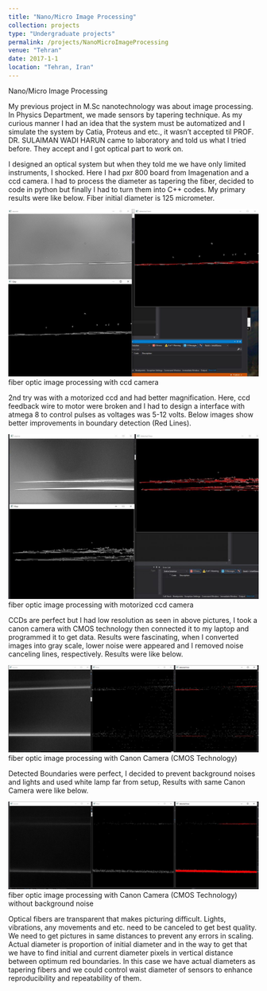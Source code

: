 ```yaml
---
title: "Nano/Micro Image Processing"
collection: projects
type: "Undergraduate projects"
permalink: /projects/NanoMicroImageProcessing
venue: "Tehran"
date: 2017-1-1
location: "Tehran, Iran"
---
```


Nano/Micro Image Processing

My previous project in M.Sc nanotechnology was about image processing. In Physics Department, we made sensors by tapering technique. As my curious manner I had an idea that the system must be automatized and I simulate the system by Catia, Proteus and etc., it wasn’t accepted til PROF. DR. SULAIMAN WADI HARUN came to laboratory and told us what I tried before. They accept and I got optical part to work on.

I designed an optical system but when they told me we have only limited instruments, I shocked. Here I had pxr 800 board from Imagenation and a ccd camera. I had to process the diameter as tapering the fiber, decided to code in python but finally I had to turn them into C++ codes. My primary results were like below. Fiber initial diameter is 125 micrometer.

![FiberIP1.JPG](/images/projects/FiberIP1.JPG)
fiber optic image processing with ccd camera

2nd try was with a motorized ccd and had better magnification. Here, ccd feedback wire to motor were broken and I had to design a interface with atmega 8 to control pulses as voltages was 5-12 volts. Below images show better improvements in boundary detection (Red Lines).

![FiberIP2.jpg](/images/projects/FiberIP2.jpg)
fiber optic image processing with motorized ccd camera

CCDs are perfect but I had low resolution as seen in above pictures, I took a canon camera with CMOS technology then connected it to my laptop and programmed it to get data. Results were fascinating, when I converted images into gray scale, lower noise were appeared and I removed noise canceling lines, respectively. Results were like below.

![FiberIP3.JPG](/images/projects/FiberIP3.JPG)
fiber optic image processing with Canon Camera (CMOS Technology)

Detected Boundaries were perfect, I decided to prevent background noises and lights and used white lamp far from setup, Results with same Canon Camera were like below.

![FiberIP4.JPG](/images/projects/FiberIP4.JPG)
fiber optic image processing with Canon Camera (CMOS Technology) without background noise

Optical fibers are transparent that makes picturing difficult. Lights, vibrations, any movements and etc. need to be canceled to get best quality. We need to get pictures in same distances to prevent any errors in scaling. Actual diameter is proportion of initial diameter and in the way to get that we have to find initial and current diameter pixels in vertical distance between optimum red boundaries. In this case we have actual diameters as tapering fibers and we could control waist diameter of sensors to enhance reproducibility and repeatability of them.
